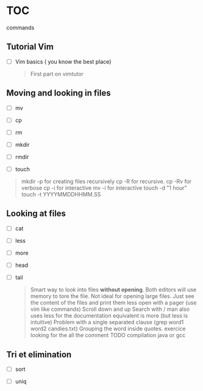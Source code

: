 # TOC
 
commands


## Tutorial Vim
- [ ] Vim basics ( you know the best place)

    > First part on vimtutor

## Moving and looking in files
- [ ] mv
- [ ] cp
- [ ] rm 
- [ ] mkdir
- [ ] rmdir
- [ ] touch


> mkdir -p for creating files recursively
> cp -R  for recursive.
> cp -Rv for verbose
> cp -i for interactive
> mv -i for interactive
> touch -d "1 hour"
> touch -t YYYYMMDDHHMM.SS


## Looking at files
- [ ] cat
- [ ] less
- [ ] more
- [ ] head 
- [ ] tail 

    > Smart way to look into files **without opening**.
    > Both editors will use memory to tore the file.
    > Not ideal for opening large files.
    > Just see the content of the files and print them
    > less open with a pager (use vim like commands)
    > Scroll down and up 
    > Search with /
    > man also uses less for the documentation
    > equivalent is more (but less is intuitive)
    > Problem with a single separated clause (grep word1 word2 candies.txt)
    > Grouping the word inside quotes.
    > exercice looking for the all the comment TODO
    > compilation java or gcc


## Tri et elimination
- [ ] sort
- [ ] uniq




